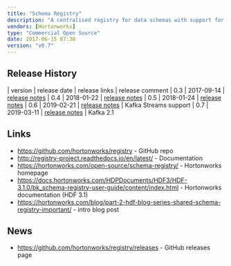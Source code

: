 ```yaml
---
title: "Schema Registry"
description: "A centralised registry for data schemas with support for NiFi, Kafka and Streaming Analytics Manager, allowing schemas to be defined and versioned centrally and removing the need to attach schema to every piece of data.  Supports versioning of schemas (with a definable compatibility policy that validates that schemas are forward compatible, backward compatible, both or none), the ability to store and serve JAR files for serialising and de-serialising data, a REST API, Java SDK and web based user interface for managing schemas.  NiFi integration supports record level operations (via  RecordReaders and RecordSetWriters); Kafka integration supports Kafka Producers and Consumers.  Requires a MySQL backend for schema storage, and either local of HDFS storage for serialiser/de-serialiser JAR files.  Stated plan is to support a wider range of schema types (currently only Avro schemas are support), a range of other registry requirements (e.g. templates, machine learning models or business rules), and for integration with Apache Atlas and Ranger.  Started by Hortonworks in October 2016, with an initial release as part of HDF 3.0 in June 2017."
vendors: [Hortonworks]
type: "Commercial Open Source"
date: 2017-06-15 07:30
version: "v0.7"
---
```

## Release History

| version | release date | release links | release comment
| 0.3 | 2017-09-14 | [release notes](https://github.com/hortonworks/registry/releases/tag/v0.3.0)
| 0.4 | 2018-01-22 | [release notes](https://github.com/hortonworks/registry/releases/tag/v0.4.0)
| 0.5 | 2018-01-24 | [release notes](https://github.com/hortonworks/registry/releases/tag/v0.5.0)
| 0.6 | 2019-02-21 | [release notes](https://github.com/hortonworks/registry/releases/tag/v0.6.0) | Kafka Streams support
| 0.7 | 2019-03-11 | [release notes](https://github.com/hortonworks/registry/releases/tag/v0.7.0) | Kafka 2.1

## Links

* <https://github.com/hortonworks/registry> - GitHub repo
* <http://registry-project.readthedocs.io/en/latest/> - Documentation
* <https://hortonworks.com/open-source/schema-registry/> - Hortonworks homepage
* <https://docs.hortonworks.com/HDPDocuments/HDF3/HDF-3.1.0/bk_schema-registry-user-guide/content/index.html> - Hortonworks documentation (HDF 3.1)
* <https://hortonworks.com/blog/part-2-hdf-blog-series-shared-schema-registry-important/> - intro blog post

## News

* <https://github.com/hortonworks/registry/releases> - GitHub releases page